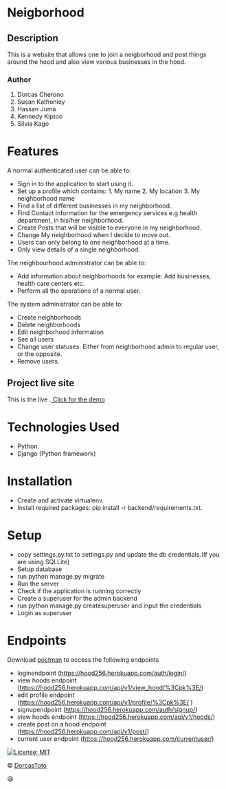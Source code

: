 # Neigborhood
## Description
This is a website that allows one to join a neigborhood and post things around the hood and also view various businesses in the hood.


### Author
1. Dorcas Cherono
2. Susan Kathoniey
3. Hassan Juma
4. Kennedy Kiptoo
5. Silvia Kago

# Features

A normal authenticated user can be able to:
  - Sign in to the application to start using it.
  - Set up a profile which contains:
          1. My name 
          2. My location 
          3. My neighborhood name 
  - Find a list of different businesses in my neighborhood.
  - Find Contact Information for the emergency services e.g health department, in his/her 
        neighborhood.
  - Create Posts that will be visible to everyone in my neighborhood.
  - Change My neighborhood when I decide to move out.
  - Users can only belong to one neighborhood at a time.
  - Only view details of a single neighborhood.

The neighbourhood administrator can be able to:
  - Add information about neighborhoods for example: Add businesses, health care centers etc.
  - Perform all the operations of a normal user.

The system administrator can be able to:
  - Create neighborhoods
  - Delete neighborhoods 
  - Edit neighborhood information
  - See all users
  - Change user statuses: Either from neighborhood admin to regular user, or the opposite.
  - Remove users.

## Project live site
  This is the live .[ Click for the demo]( https://hood256.herokuapp.com/)

# Technologies Used
- Python.
- Django (Python framework)

# Installation

- Create and activate virtualenv.
- Install required packages: 
pip install -r backend/requirements.txt.

# Setup

- copy settings.py.txt to settings.py and update the db credentials.(If you are using SQLLite)
- Setup database
- run python manage.py migrate
- Run the server
- Check if the application is running correctly
- Create a superuser for the admin backend
- run python manage.py createsuperuser and input the credentials
- Login as superuser

# Endpoints
Download [ postman]( https://www.postman.com/downloads/ ) to access the following endpoints

- loginendpoint (https://hood256.herokuapp.com/auth/login/)
- view hoods endpoint (https://hood256.herokuapp.com/api/v1/view_hood/%3Cpk%3E/)
- edit profile endpoint (https://hood256.herokuapp.com/api/v1/profile/%3Cpk%3E/ )
- signupendpoint (https://hood256.herokuapp.com/auth/signup/)
- view hoods endpoint (https://hood256.herokuapp.com/api/v1/hoods/)
- create post on a hood endpoint (https://hood256.herokuapp.com/api/v1/post/)
- current user endpoint (https://hood256.herokuapp.com/currentuser/)


[![License: MIT](https://img.shields.io/badge/License-MIT-yellow.svg)](https://github.com/DorcasToto/Neighborhood-Frontend/blob/master/LICENSE)

© [DorcasToto](https://github.com/DorcasToto)

:satisfied: